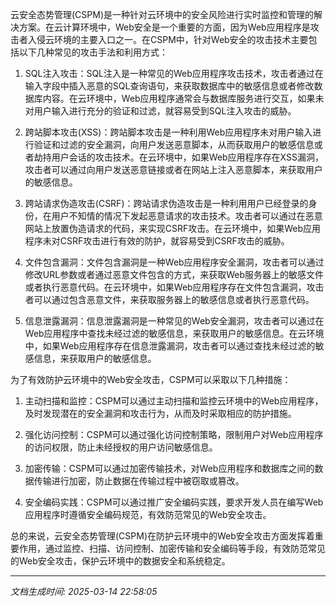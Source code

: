云安全态势管理(CSPM)是一种针对云环境中的安全风险进行实时监控和管理的解决方案。在云计算环境中，Web安全是一个重要的方面，因为Web应用程序是攻击者入侵云环境的主要入口之一。在CSPM中，针对Web安全的攻击技术主要包括以下几种常见的攻击手法和利用方式：

1. SQL注入攻击：SQL注入是一种常见的Web应用程序攻击技术，攻击者通过在输入字段中插入恶意的SQL查询语句，来获取数据库中的敏感信息或者修改数据库内容。在云环境中，Web应用程序通常会与数据库服务进行交互，如果未对用户输入进行充分的验证和过滤，就容易受到SQL注入攻击的威胁。

2. 跨站脚本攻击(XSS)：跨站脚本攻击是一种利用Web应用程序未对用户输入进行验证和过滤的安全漏洞，向用户发送恶意脚本，从而获取用户的敏感信息或者劫持用户会话的攻击技术。在云环境中，如果Web应用程序存在XSS漏洞，攻击者可以通过向用户发送恶意链接或者在网站上注入恶意脚本，来获取用户的敏感信息。

3. 跨站请求伪造攻击(CSRF)：跨站请求伪造攻击是一种利用用户已经登录的身份，在用户不知情的情况下发起恶意请求的攻击技术。攻击者可以通过在恶意网站上放置伪造请求的代码，来实现CSRF攻击。在云环境中，如果Web应用程序未对CSRF攻击进行有效的防护，就容易受到CSRF攻击的威胁。

4. 文件包含漏洞：文件包含漏洞是一种Web应用程序安全漏洞，攻击者可以通过修改URL参数或者通过恶意文件包含的方式，来获取Web服务器上的敏感文件或者执行恶意代码。在云环境中，如果Web应用程序存在文件包含漏洞，攻击者可以通过包含恶意文件，来获取服务器上的敏感信息或者执行恶意代码。

5. 信息泄露漏洞：信息泄露漏洞是一种常见的Web安全漏洞，攻击者可以通过在Web应用程序中查找未经过滤的敏感信息，来获取用户的敏感信息。在云环境中，如果Web应用程序存在信息泄露漏洞，攻击者可以通过查找未经过滤的敏感信息，来获取用户的敏感信息。

为了有效防护云环境中的Web安全攻击，CSPM可以采取以下几种措施：

1. 主动扫描和监控：CSPM可以通过主动扫描和监控云环境中的Web应用程序，及时发现潜在的安全漏洞和攻击行为，从而及时采取相应的防护措施。

2. 强化访问控制：CSPM可以通过强化访问控制策略，限制用户对Web应用程序的访问权限，防止未经授权的用户访问敏感信息。

3. 加密传输：CSPM可以通过加密传输技术，对Web应用程序和数据库之间的数据传输进行加密，防止数据在传输过程中被窃取或篡改。

4. 安全编码实践：CSPM可以通过推广安全编码实践，要求开发人员在编写Web应用程序时遵循安全编码规范，有效防范常见的Web安全攻击。

总的来说，云安全态势管理(CSPM)在防护云环境中的Web安全攻击方面发挥着重要作用，通过监控、扫描、访问控制、加密传输和安全编码等手段，有效防范常见的Web安全攻击，保护云环境中的数据安全和系统稳定。

---

*文档生成时间: 2025-03-14 22:58:05*


